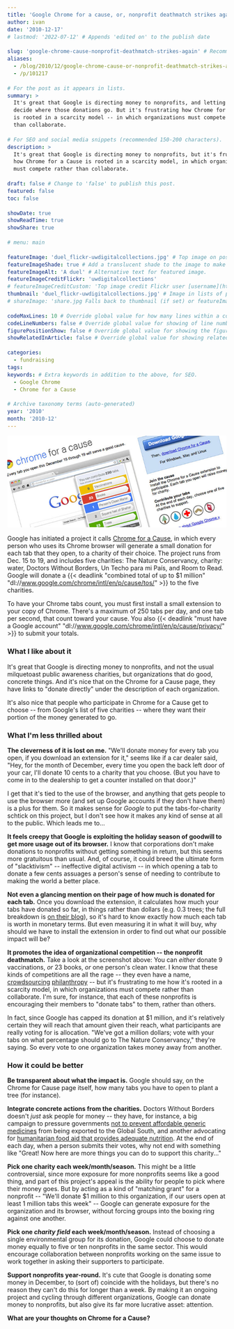 ```yaml
---
title: 'Google Chrome for a cause, or, nonprofit deathmatch strikes again'
author: ivan
date: '2010-12-17'
# lastmod: '2022-07-12' # Appends 'edited on' to the publish date

slug: 'google-chrome-cause-nonprofit-deathmatch-strikes-again' # Recommended length is 3 to 5 words.
aliases:
  - /blog/2010/12/google-chrome-cause-or-nonprofit-deathmatch-strikes-again
  - /p/101217

# For the post as it appears in lists.
summary: >
  It's great that Google is directing money to nonprofits, and letting people
  decide where those donations go. But it's frustrating how Chrome for a Cause
  is rooted in a scarcity model -- in which organizations must compete rather
  than collaborate.

# For SEO and social media snippets (recommended 150-200 characters).
description: >
  It's great that Google is directing money to nonprofits, but it's frustrating
  how Chrome for a Cause is rooted in a scarcity model, in which organizations
  must compete rather than collaborate.

draft: false # Change to 'false' to publish this post.
featured: false
toc: false

showDate: true
showReadTime: true
showShare: true

# menu: main

featureImage: 'duel_flickr-uwdigitalcollections.jpg' # Top image on post.
featureImageShade: true # Add a translucent shade to the image to make overlaid text easier to read.
featureImageAlt: 'A duel' # Alternative text for featured image.
featureImageCreditFlickr: 'uwdigitalcollections'
# featureImageCreditCustom: 'Top image credit Flickr user [username](https://www.flickr.com/photos/username).'
thumbnail: 'duel_flickr-uwdigitalcollections.jpg' # Image in lists of posts.
# shareImage: 'share.jpg Falls back to thumbnail (if set) or featureImage.

codeMaxLines: 10 # Override global value for how many lines within a code block before auto-collapsing.
codeLineNumbers: false # Override global value for showing of line numbers within code block.
figurePositionShow: false # Override global value for showing the figure label.
showRelatedInArticle: false # Override global value for showing related posts in this series at the end of the content.

categories:
  - fundraising
tags:
keywords: # Extra keywords in addition to the above, for SEO.
  - Google Chrome
  - Chrome for a Cause

# Archive taxonomy terms (auto-generated)
year: '2010'
month: '2010-12'
---
```


![Google Chrome for a Cause](chrome-cause.jpg ' ')

Google has initiated a project it calls
[Chrome for a Cause](https://web.archive.org/web/20101219022105/http://www.google.com/chrome/intl/en/p/cause/ 'Read more about Chrome for a Cause'),
in which every person who uses its Chrome browser will generate a small donation
for each tab that they open, to a charity of their choice. The project runs from
Dec. 15 to 19, and includes five charities: The Nature Conservancy, charity:
water, Doctors Without Borders, Un Techo para mi País, and Room to Read. Google
will donate a
{{< deadlink "combined total of up to $1 million" "dl://www.google.com/chrome/intl/en/p/cause/tos/" >}}
to the five charities.

To have your Chrome tabs count, you must first install a small extension to your
copy of Chrome. There's a maximum of 250 tabs per day, and one tab per second,
that count toward your cause. You also
{{< deadlink "must have a Google account" "dl://www.google.com/chrome/intl/en/p/cause/privacy/" >}}
to submit your totals.

### What I like about it

It's great that Google is directing money to nonprofits, and not the usual
milquetoast public awareness charities, but organizations that do good, concrete
things. And it's nice that on the Chrome for a Cause page, they have links to
"donate directly" under the description of each organization.

It's also nice that people who participate in Chrome for a Cause get to choose
-- from Google's list of five charities -- where they want their portion of the
money generated to go.

### What I'm less thrilled about

**The cleverness of it is lost on me.** "We'll donate money for every tab you
open, if you download an extension for it," seems like if a car dealer said,
"Hey, for the month of December, every time you open the back left door of your
car, I'll donate 10 cents to a charity that you choose. (But you have to come in
to the dealership to get a counter installed on that door.)"

I get that it's tied to the use of the browser, and anything that gets people to
use the browser more (and set up Google accounts if they don't have them) is a
plus for them. So it makes sense for _Google_ to put the tabs-for-charity
schtick on this project, but I don't see how it makes any kind of sense at all
to the public. Which leads me to...

**It feels creepy that Google is exploiting the holiday season of goodwill to
get more usage out of its browser.** I know that corporations don't make
donations to nonprofits without getting something in return, but this seems more
gratuitous than usual. And, of course, it could breed the ultimate form of
"slacktivism" -- ineffective digital activism -- in which opening a tab to
donate a few cents assuages a person's sense of needing to contribute to making
the world a better place.

**Not even a glancing mention on their page of how much is donated for each
tab.** Once you download the extension, it calculates how much your tabs have
donated so far, in things rather than dollars (e.g. 0.3 trees; the full
breakdown is
[on their blog](https://chrome.googleblog.com/2010/12/browse-for-good-cause.html "Read Google's blog entry describing Chrome for a Cause")),
so it's hard to know exactly how much each tab is worth in monetary terms. But
even measuring it in what it will buy, why should we have to install the
extension in order to find out what our possible impact will be?

**It promotes the idea of organizational competition -- the nonprofit
deathmatch.** Take a look at the screenshot above: You can _either_ donate 9
vaccinations, _or_ 23 books, _or_ one person's clean water. I know that these
kinds of competitions are all the rage -- they even have a name,
[crowdsourcing](https://web.archive.org/web/20150911000054/http://www.moderngiving.com/2009/07/crowdsourcing-philanthropy-greater-transparency/ 'About crowdsourcing philanthropy on Modern Giving')
[philanthropy](https://web.archive.org/web/20101009111313/http://content.usatoday.com/communities/kindness/post/2009/11/innovative-crowdsourcing-philanthropy-contest-launches-on-facebook-today-with-5-million-in-total-winnings/1 'News report on the crowdsourced Chase Community Giving on Facebook')
-- but it's frustrating to me how it's rooted in a scarcity model, in which
organizations must compete rather than collaborate. I'm sure, for instance, that
each of these nonprofits is encouraging their members to "donate tabs" to them,
rather than others.

In fact, since Google has capped its donation at $1 million, and it's relatively
certain they will reach that amount given their reach, what participants are
really voting for is allocation. "We've got a million dollars; vote with your
tabs on what percentage should go to The Nature Conservancy," they're saying. So
every vote to one organization takes money away from another.

### How it could be better

**Be transparent about what the impact is.** Google should say, on the Chrome
for Cause page itself, how many tabs you have to open to plant a tree (for
instance).

**Integrate concrete actions from the charities.** Doctors Without Borders
doesn't _just_ ask people for money -- they have, for instance, a big campaign
to pressure governments
[not to prevent affordable generic medicines](https://web.archive.org/web/20100702205106/http://www.msfaccess.org:80/ 'Campaign for Access to Essential Medicines')
from being exported to the Global South, and another advocating for
[humanitarian food aid that provides adequate nutrition](https://web.archive.org/web/20110218075603/http://www.starvedforattention.org/take-action.php 'Starved for Attention').
At the end of each day, when a person submits their votes, why not end with
something like "Great! Now here are more things you can do to support this
charity..."

**Pick one charity each week/month/season.** This might be a little
controversial, since more exposure for more nonprofits seems like a good thing,
and part of this project's appeal is the ability for people to pick where their
money goes. But by acting as a kind of "matching grant" for a nonprofit --
"We'll donate $1 million to this organization, if our users open at least 1
million tabs this week" -- Google can generate exposure for the organization and
its browser, without forcing groups into the boxing ring against one another.

**Pick one _charity field_ each week/month/season.** Instead of choosing a
single environmental group for its donation, Google could choose to donate money
equally to five or ten nonprofits in the same sector. This would encourage
collaboration between nonprofits working on the same issue to work together in
asking their supporters to participate.

**Support nonprofits year-round.** It's cute that Google is donating some money
in December, to (sort of) coincide with the holidays, but there's no reason they
can't do this for longer than a week. By making it an ongoing project and
cycling through different organizations, Google can donate money to nonprofits,
but also give its far more lucrative asset: attention.

**What are your thoughts on Chrome for a Cause?**
